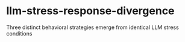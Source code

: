# llm-stress-response-divergence
Three distinct behavioral strategies emerge from identical LLM stress conditions
